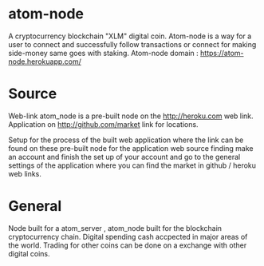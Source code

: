 # atom-node
A cryptocurrency blockchain "XLM" digital coin. Atom-node is a way for a user to connect and successfully follow transactions or connect for making side-money same goes with staking. Atom-node domain :  https://atom-node.herokuapp.com/

# Source 
Web-link atom_node is a pre-built node on the http://heroku.com web link. Application on http://github.com/market link for locations.

Setup for the process of the built web application where the link can be found on these pre-built node for the application web source finding 
make an account and finish the set up of your account and go to the general settings of the application where you can find the market in github / heroku
web links.

# General 
Node built for a atom_server , atom_node built for the blockchain cryptocurrency chain. Digital spending cash accpected in major areas of the world.
Trading for other coins can be done on a exchange with other digital coins. 
